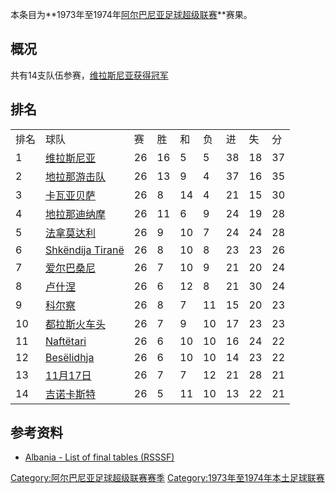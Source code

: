 本条目为**1973年至1974年[阿尔巴尼亚足球超级联赛](https://zh.wikipedia.org/wiki/阿尔巴尼亚足球超级联赛 "wikilink")**赛果。

## 概况

共有14支队伍参赛，[维拉斯尼亚获得冠军](https://zh.wikipedia.org/wiki/维拉斯尼亚足球俱乐部 "wikilink")

## 排名

|    |                                                                               |    |    |    |    |    |    |    |
| -- | ----------------------------------------------------------------------------- | -- | -- | -- | -- | -- | -- | -- |
| 排名 | 球队                                                                            | 赛  | 胜  | 和  | 负  | 进  | 失  | 分  |
| 1  | [维拉斯尼亚](https://zh.wikipedia.org/wiki/维拉斯尼亚足球俱乐部 "wikilink")                  | 26 | 16 | 5  | 5  | 38 | 18 | 37 |
| 2  | [地拉那游击队](https://zh.wikipedia.org/wiki/地拉那游击队足球俱乐部 "wikilink")                | 26 | 13 | 9  | 4  | 37 | 16 | 35 |
| 3  | [卡瓦亚贝萨](https://zh.wikipedia.org/wiki/卡瓦亚贝萨体育俱乐部 "wikilink")                  | 26 | 8  | 14 | 4  | 21 | 15 | 30 |
| 4  | [地拉那迪纳摩](https://zh.wikipedia.org/wiki/地拉那迪纳摩 "wikilink")                     | 26 | 11 | 6  | 9  | 24 | 19 | 28 |
| 5  | [法拿莫达利](https://zh.wikipedia.org/wiki/法拿莫达利体育俱乐部 "wikilink")                  | 26 | 9  | 10 | 7  | 24 | 24 | 28 |
| 6  | [Shkëndija Tiranë](https://zh.wikipedia.org/wiki/Shkëndija_Tiranë "wikilink") | 26 | 8  | 10 | 8  | 23 | 23 | 26 |
| 7  | [爱尔巴桑尼](https://zh.wikipedia.org/wiki/爱尔巴桑尼足球俱乐部 "wikilink")                  | 26 | 7  | 10 | 9  | 21 | 20 | 24 |
| 8  | [卢什涅](https://zh.wikipedia.org/wiki/卢什涅足球俱乐部 "wikilink")                      | 26 | 6  | 12 | 8  | 21 | 30 | 24 |
| 9  | [科尔察](https://zh.wikipedia.org/wiki/科尔察足球俱乐部 "wikilink")                      | 26 | 8  | 7  | 11 | 15 | 20 | 23 |
| 10 | [都拉斯火车头](https://zh.wikipedia.org/wiki/图达都拉斯体育俱乐部 "wikilink")                 | 26 | 7  | 9  | 10 | 17 | 23 | 23 |
| 11 | [Naftëtari](https://zh.wikipedia.org/wiki/Naftëtari "wikilink")               | 26 | 6  | 10 | 10 | 16 | 24 | 22 |
| 12 | [Besëlidhja](https://zh.wikipedia.org/wiki/Besëlidhja "wikilink")             | 26 | 6  | 10 | 10 | 14 | 23 | 22 |
| 13 | [11月17日](https://zh.wikipedia.org/wiki/地拉那足球俱乐部 "wikilink")                   | 26 | 7  | 7  | 12 | 21 | 28 | 21 |
| 14 | [吉诺卡斯特](https://zh.wikipedia.org/wiki/吉诺卡斯特足球俱乐部 "wikilink")                  | 26 | 5  | 11 | 10 | 13 | 22 | 21 |

## 参考资料

  - [Albania - List of final tables
    (RSSSF)](http://www.giovanniarmillotta.it/albania/calcio/alba74.html)

[Category:阿尔巴尼亚足球超级联赛赛季](https://zh.wikipedia.org/wiki/Category:阿尔巴尼亚足球超级联赛赛季 "wikilink")
[Category:1973年至1974年本土足球联赛](https://zh.wikipedia.org/wiki/Category:1973年至1974年本土足球联赛 "wikilink")